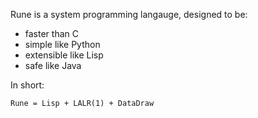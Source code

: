 Rune is a system programming langauge, designed to be:

- faster than C
- simple like Python
- extensible like Lisp
- safe like Java

In short:

    Rune = Lisp + LALR(1) + DataDraw
